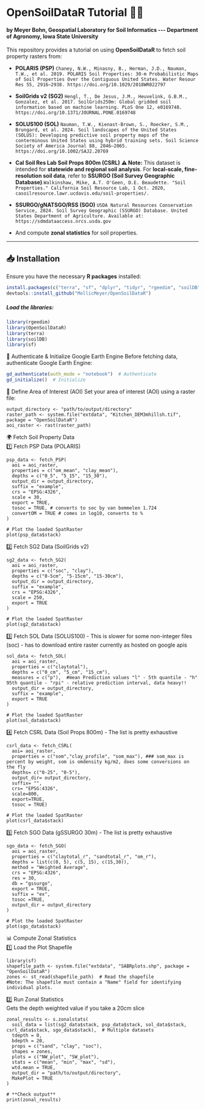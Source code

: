 # OpenSoilDataR Tutorial 🚜🌱

#### by Meyer Bohn, Geospatial Laboratory for Soil Informatics --- Department of Agronomy, Iowa State University

This repository provides a tutorial on using **OpenSoilDataR** to fetch soil property rasters from:
- **POLARIS (PSP)** ```Chaney, N.W., Minasny, B., Herman, J.D., Nauman, T.W., et al. 2019. POLARIS Soil Properties: 30-m Probabilistic Maps of Soil Properties Over the Contiguous United States. Water Resour Res 55, 2916–2938. https://doi.org/10.1029/2018WR022797```
- **SoilGrids v2 (SG2)** ```Hengl, T., De Jesus, J.M., Heuvelink, G.B.M., Gonzalez, et al. 2017. SoilGrids250m: Global gridded soil information based on machine learning. PLoS One 12, e0169748. https://doi.org/10.1371/JOURNAL.PONE.0169748```
- **SOLUS100 (SOL)**  ```Nauman, T.W., Kienast-Brown, S., Roecker, S.M., Brungard, et al. 2024. Soil landscapes of the United States (SOLUS): Developing predictive soil property maps of the conterminous United States using hybrid training sets. Soil Science Society of America Journal 88, 2046–2065. https://doi.org/10.1002/SAJ2.20769```
- **Cal Soil Res Lab Soil Props 800m  (CSRL)**  **⚠️ Note:** This dataset is intended for **statewide and regional soil analysis**.
For **local-scale, fine-resolution soil data**, refer to **SSURGO (Soil Survey Geographic Database)**.```Walkinshaw, Mike, A.T. O'Geen, D.E. Beaudette. "Soil Properties." California Soil Resource Lab, 1 Oct. 2020,
casoilresource.lawr.ucdavis.edu/soil-properties/.```
- **SSURGO/gNATSGO/RSS (SGO)**  ```USDA Natural Resources Conservation Service, 2024. Soil Survey Geographic (SSURGO) Database. United States Department of Agriculture. Available at: https://sdmdataaccess.nrcs.usda.gov```

- And compute **zonal statistics** for soil properties.

---

## 📥 Installation

Ensure you have the necessary **R packages** installed:

```r
install.packages(c("terra", "sf", "dplyr", "tidyr", "rgeedim", "soilDB", "httr"))
devtools::install_github("MollicMeyer/OpenSoilDataR")  

````
##### Load the libraries:
```r
library(rgeedim)
library(OpenSoilDataR)
library(terra)
library(soilDB)
library(sf)

````

🔑 Authenticate & Initialize Google Earth Engine
Before fetching data, authenticate Google Earth Engine:

```r
gd_authenticate(auth_mode = "notebook")  # Authenticate
gd_initialize()  # Initialize

````

📍 Define Area of Interest (AOI)
Set your area of interest (AOI) using a raster file:

````
output_directory <- "path/to/output/directory"
raster_path <- system.file("extdata", "Kitchen_DEM3mhillsh.tif", package = "OpenSoilDataR")
aoi_raster <- rast(raster_path) 

````
🌍 Fetch Soil Property Data  
1️⃣ Fetch PSP Data (POLARIS)

````
psp_data <- fetch_PSP(
  aoi = aoi_raster,
  properties = c("om_mean", "clay_mean"),
  depths = c("0_5", "5_15", "15_30"),
  output_dir = output_directory,
  suffix = "example",
  crs = "EPSG:4326",
  scale = 30,
  export = TRUE,
  tosoc = TRUE, # converts to soc by van bemmelen 1.724
  convertOM = TRUE # comes in log10, converts to %
)

# Plot the loaded SpatRaster
plot(psp_data$stack)

````
2️⃣ Fetch SG2 Data (SoilGrids v2)

````
sg2_data <- fetch_SG2(
  aoi = aoi_raster,
  properties = c("soc", "clay"),
  depths = c("0-5cm", "5-15cm", "15-30cm"),
  output_dir = output_directory,
  suffix = "example",
  crs = "EPSG:4326",
  scale = 250,
  export = TRUE
)

# Plot the loaded SpatRaster
plot(sg2_data$stack)

````

3️⃣ Fetch SOL Data (SOLUS100) - This is slower for some non-integer files (soc) - has to download entire raster currently as hosted on google apis
````
sol_data <- fetch_SOL(
  aoi = aoi_raster,
  properties = c("claytotal"),
  depths = c("0_cm", "5_cm", "15_cm"),
  measures = c("p"),  #mean Prediction values "l" - 5th quantile - "h" 95th quantile - "rpi" - relative prediction interval, data heavy!!
  output_dir = output_directory,
  suffix = "example",
  export = TRUE
)

# Plot the loaded SpatRaster
plot(sol_data$stack)
````
4️⃣ Fetch CSRL Data (Soil Props 800m) - The list is pretty exhaustive
````
csrl_data <- fetch_CSRL(
  aoi= aoi_raster,
  properties = c("som","clay_profile", "som_max"), ### som_max is percent by weight, som is omdensity kg/m2, does some conversions on the fly
  depths= c("0-25", "0-5"),
  output_dir= output_directory,
  suffix= "",
  crs= "EPSG:4326",
  scale=800,
  export=TRUE,
  tosoc = TRUE)
  
# Plot the loaded SpatRaster
plot(csrl_data$stack)
````
5️⃣ Fetch SGO Data (gSSURGO 30m) - The list is pretty exhaustive
````
sgo_data <- fetch_SGO(
  aoi = aoi_raster,
  properties = c("claytotal_r", "sandtotal_r", "om_r"),
  depths = list(c(0, 5), c(5, 15), c(15,30)),
  method = "Weighted Average",
  crs = "EPSG:4326",
  res = 30,
  db = "gssurgo",
  export = TRUE,
  suffix = "ex",
  tosoc =TRUE,
  output_dir = output_directory
)

# Plot the loaded SpatRaster
plot(sgo_data$stack)
````

📊 Compute Zonal Statistics  
1️⃣ Load the Plot Shapefile

````
library(sf)
shapefile_path <- system.file("extdata", "SABRplots.shp", package = "OpenSoilDataR")
zones <- st_read(shapefile_path)  # Read the shapefile
#Note: The shapefile must contain a "Name" field for identifying individual plots.

````
2️⃣ Run Zonal Statistics  
Gets the depth weighted value if you take a 20cm slice
````
zonal_results <- s.zonalstats(
  soil_data = list(sg2_data$stack, psp_data$stack, sol_data$stack, csrl_data$stack, sgo_data$stack),  # Multiple datasets
  tdepth = 0,
  bdepth = 20,
  props = c("sand", "clay", "soc"),
  shapes = zones,
  plots = c("NW_plot", "SW_plot"),
  stats = c("mean", "min", "max", "sd"),
  wtd.mean = TRUE,
  output_dir = "path/to/output/directory",
  MakePlot = TRUE
)

# **Check output**
print(zonal_results)

````
